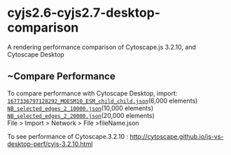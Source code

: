 # cyjs2.6-cyjs2.7-desktop-comparison
A rendering performance comparison of Cytoscape.js 3.2.10, and Cytoscape Desktop


## ~Compare Performance

To compare performance with Cytoscape Desktop, import:<br/>
 [`1677336797128292_MOESM10_ESM_child_child.json`](https://raw.githubusercontent.com/cytoscape/js-vs-desktop-perf/master/1677336797128292_MOESM10_ESM_child_child.json)(6,000 elements)<br/>
[`NB_selected_edges_2_10000.json`](https://raw.githubusercontent.com/cytoscape/cyjs2.6-cyjs2.7-desktop-comparison/master/NB_selected_edges_2_10000.json)(10,000 elements)<br/>
[`NB_selected_edges_2_20000.json`](https://raw.githubusercontent.com/cytoscape/cyjs2.6-cyjs2.7-desktop-comparison/master/NB_selected_edges_2_20000.json)(20,000 elements)<br/>File > Import > Network > File >fileName.json 

To see performance of Cytoscape.3.2.10 : http://cytoscape.github.io/js-vs-desktop-perf/cyjs-3.2.10.html
